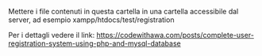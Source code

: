 Mettere i file contenuti in questa cartella in una cartella accessibile dal server, ad esempio xampp/htdocs/test/registration

Per i dettagli vedere il link: https://codewithawa.com/posts/complete-user-registration-system-using-php-and-mysql-database